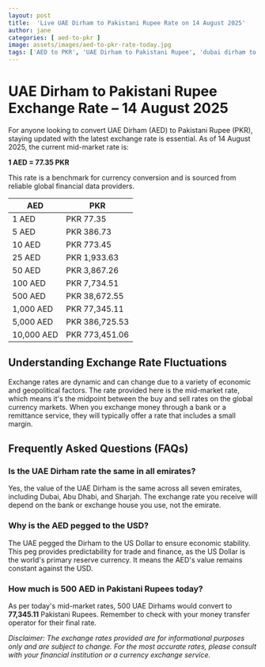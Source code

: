 ```yaml
---
layout: post
title:  'Live UAE Dirham to Pakistani Rupee Rate on 14 August 2025'
author: jane
categories: [ aed-to-pkr ]
image: assets/images/aed-to-pkr-rate-today.jpg
tags: ['AED to PKR', 'UAE Dirham to Pakistani Rupee', 'dubai dirham to pkr', 'dirham rate in pakistan today', 'uae exchange rate pakistan']
---
```


# UAE Dirham to Pakistani Rupee Exchange Rate – 14 August 2025

For anyone looking to convert UAE Dirham (AED) to Pakistani Rupee (PKR), staying updated with the latest exchange rate is essential. As of 14 August 2025, the current mid-market rate is:

**1 AED = 77.35 PKR**

This rate is a benchmark for currency conversion and is sourced from reliable global financial data providers.

| AED | PKR |
| --- | --- |
| 1 AED | PKR 77.35 |
| 5 AED | PKR 386.73 |
| 10 AED | PKR 773.45 |
| 25 AED | PKR 1,933.63 |
| 50 AED | PKR 3,867.26 |
| 100 AED | PKR 7,734.51 |
| 500 AED | PKR 38,672.55 |
| 1,000 AED | PKR 77,345.11 |
| 5,000 AED | PKR 386,725.53 |
| 10,000 AED | PKR 773,451.06 |


## Understanding Exchange Rate Fluctuations

Exchange rates are dynamic and can change due to a variety of economic and geopolitical factors. The rate provided here is the mid-market rate, which means it's the midpoint between the buy and sell rates on the global currency markets. When you exchange money through a bank or a remittance service, they will typically offer a rate that includes a small margin.

## Frequently Asked Questions (FAQs)

### Is the UAE Dirham rate the same in all emirates?

Yes, the value of the UAE Dirham is the same across all seven emirates, including Dubai, Abu Dhabi, and Sharjah. The exchange rate you receive will depend on the bank or exchange house you use, not the emirate.

### Why is the AED pegged to the USD?

The UAE pegged the Dirham to the US Dollar to ensure economic stability. This peg provides predictability for trade and finance, as the US Dollar is the world's primary reserve currency. It means the AED's value remains constant against the USD.

### How much is 500 AED in Pakistani Rupees today?

As per today's mid-market rates, 500 UAE Dirhams would convert to **77,345.11** Pakistani Rupees. Remember to check with your money transfer operator for their final rate.



*Disclaimer: The exchange rates provided are for informational purposes only and are subject to change. For the most accurate rates, please consult with your financial institution or a currency exchange service.*
